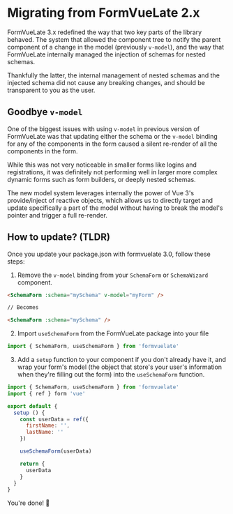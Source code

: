 # Migrating from FormVueLate 2.x

FormVueLate 3.x redefined the way that two key parts of the library behaved. The system that allowed the component tree to notify the parent component of a change in the model (previously `v-model`), and the way that FormVueLate internally managed the injection of schemas for nested schemas.

Thankfully the latter, the internal management of nested schemas and the injected schema did not cause any breaking changes, and should be transparent to you as the user.

## Goodbye `v-model`

One of the biggest issues with using `v-model` in previous version of FormVueLate was that updating either the schema or the `v-model` binding for any of the components in the form caused a silent re-render of all the components in the form.

While this was not very noticeable in smaller forms like logins and registrations, it was definitely not performing well in larger more complex dynamic forms such as form builders, or deeply nested schemas.

The new model system leverages internally the power of Vue 3's provide/inject of reactive objects, which allows us to directly target and update specifically a part of the model without having to break the model's pointer and trigger a full re-render.

## How to update? (TLDR)

Once you update your package.json with formvuelate 3.0, follow these steps:

1. Remove the `v-model` binding from your `SchemaForm` or `SchemaWizard` component.

```html
<SchemaForm :schema="mySchema" v-model="myForm" />

// Becomes

<SchemaForm :schema="mySchema" />
```

2. Import `useSchemaForm` from the FormVueLate package into your file

```javascript
import { SchemaForm, useSchemaForm } from 'formvuelate'
```

3. Add a `setup` function to your component if you don't already have it, and wrap your form's model (the object that store's your user's information when they're filling out the form) into the `useSchemaForm` function.

```javascript
import { SchemaForm, useSchemaForm } from 'formvuelate'
import { ref } form 'vue'

export default {
  setup () {
    const userData = ref({
      firstName: '',
      lastName: ''
    })

    useSchemaForm(userData)

    return {
      userData
    }
  }
}
```

You're done! 🎉
